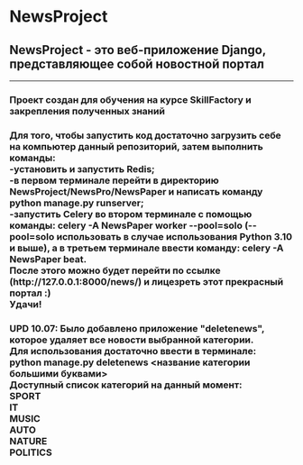 # NewsProject
<h2>NewsProject - это веб-приложение Django, представляющее собой новостной портал</h2>
<hr>

<h3>Проект создан для обучения на курсе SkillFactory и закрепления полученных знаний</h3>

<h3>Для того, чтобы запустить код достаточно загрузить себе на компьютер данный репозиторий, затем выполнить команды:<br>
  -установить и запустить Redis;<br>
  -в первом терминале перейти в директорию NewsProject/NewsPro/NewsPaper и написать команду python manage.py runserver;<br>
  -запустить Celery во втором терминале с помощью команды: celery -A NewsPaper worker  --pool=solo (--pool=solo использовать в случае использования Python 3.10 и выше), а в третьем терминале ввести команду: celery -A NewsPaper beat.<br> 
  После этого можно будет перейти по ссылке (http://127.0.0.1:8000/news/) и лицезреть этот прекрасный портал :)<br>
  Удачи!</h3>

  <h3>UPD 10.07: Было добавлено приложение "deletenews", которое удаляет все новости выбранной категории.<br> Для использования достаточно ввести в терминале: <br> python manage.py deletenews <название категории большими буквами> <br> Доступный список категорий на данный момент:<br> SPORT <br> IT <br> MUSIC <br> AUTO <br> NATURE <br> POLITICS</h3>
